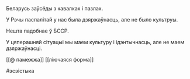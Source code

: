 Беларусь заўсёды з кавалках і пазлах.  
  
У Рэчы паспалітай у нас была дзяржаўнасць, але не было культруы.  
  
Нешта падобнае ў БССР.  
  
У цяперашняй сітуацыі мы маем культуру і ідэнтычнасць, але не маем дзяржаўнасці.

[[@ памежжа]]
[[ліючаяся форма]]

#эсэістыка